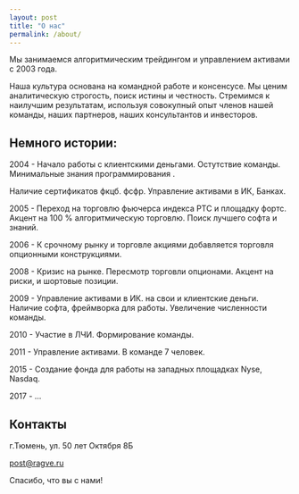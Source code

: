 ```yaml
---
layout: post
title: "О нас"
permalink: /about/
---
```


Мы занимаемся алгоритмическим трейдингом и управлением активами с 2003 года.

Наша культура основана на командной работе и консенсусе. Мы ценим аналитическую строгость, поиск истины и честность. Стремимся к наилучшим результатам, используя совокупный опыт членов нашей команды, наших партнеров, наших консультантов и инвесторов.


## Немного истории:

2004 - Начало работы с клиентскими деньгами. Остутствие команды. Минимальные знания программирования . 

Наличие сертификатов фкцб. фсфр. Управление активами в ИК, Банках. 

2005 - Переход на торговлю фьючерса индекса РТС и площадку фортс. Акцент на 100 % алгоритмическую торговлю. Поиск лучшего софта и знаний.

2006 - К срочному рынку и торговле акциями добавляется торговля опционными конструкциями.

2008 - Кризис на рынке. Пересмотр торговли опционами. Акцент на риски, и шортовые позиции.

2009 - Управление активами в ИК. на свои и клиентские деньги. Наличие софта, фреймворка для работы. Увеличение численности команды. 

2010 - Участие в ЛЧИ. Формирование команды. 

2011 - Управление активами. В команде 7 человек.

2015 - Создание фонда для работы на западных площадках Nyse, Nasdaq.

2017 -  ...





## Контакты

г.Тюмень, ул. 50 лет Октября 8Б

post@ragve.ru


Спасибо, что вы с нами!
